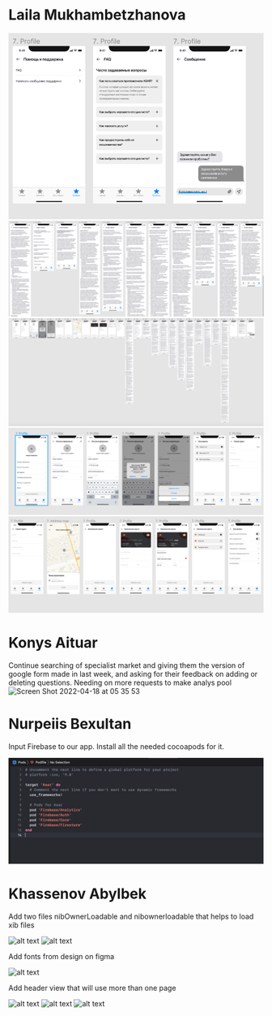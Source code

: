 # Laila Mukhambetzhanova

![alt text](../images/design/screen11.png)
![alt text](../images/design/screen12.png)
![alt text](../images/design/screen13.png)
![alt text](../images/design/screen14.png)
![alt text](../images/design/screen15.png)

# Konys Aituar
Continue searching of specialist market and giving them the version of google form made in last week, and asking for their feedback on adding or deleting questions. Needing on more requests to make analys pool
<img width="1438" alt="Screen Shot 2022-04-18 at 05 35 53" src="https://user-images.githubusercontent.com/99612071/163736344-2b35e561-4b78-459b-b65e-493cf6a379ce.png">

# Nurpeiis Bexultan

Input Firebase to our app. Install all the needed cocoapods for it.

![alt text](../images/ios/week11_bex.jpeg)

# Khassenov Abylbek

Add two files nibOwnerLoadable and nibownerloadable that helps to load xib files

![alt text](../images/ios/week11/1.jpeg)
![alt text](../images/ios/week11/2.jpeg)

Add fonts from design on figma 

![alt text](../images/ios/week11/3.jpeg)

Add header view that will use more than one page 

![alt text](../images/ios/week11/4.jpeg)
![alt text](../images/ios/week11/5.jpeg)
![alt text](../images/ios/week11/6.jpeg)

